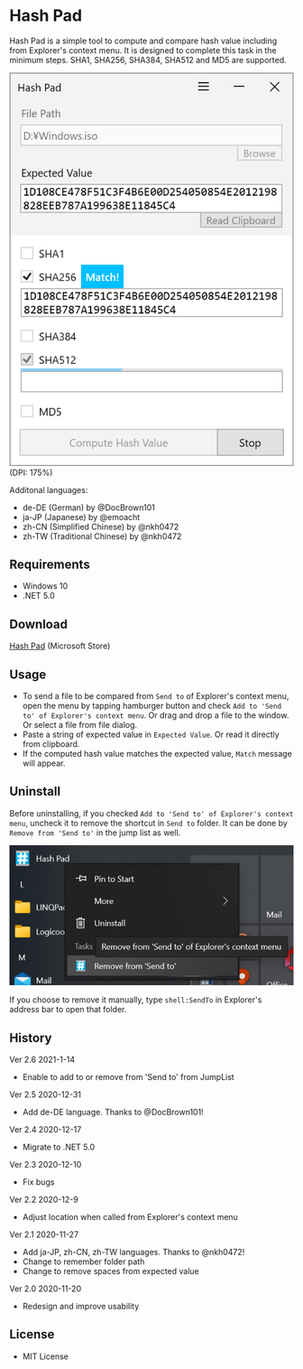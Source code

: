 ﻿# Hash Pad

Hash Pad is a simple tool to compute and compare hash value including from Explorer's context menu. It is designed to complete this task in the minimum steps. SHA1, SHA256, SHA384, SHA512 and MD5 are supported.

![Screenshot](Images/Screenshot_main.png)<br>
(DPI: 175%)

Additonal languages:

 + de-DE (German) by @DocBrown101
 + ja-JP (Japanese) by @emoacht
 + zh-CN (Simplified Chinese) by @nkh0472
 + zh-TW (Traditional Chinese) by @nkh0472

## Requirements

 * Windows 10
 * .NET 5.0

## Download

[Hash Pad](https://www.microsoft.com/store/apps/9nrdj8214gbt) (Microsoft Store)

## Usage

 - To send a file to be compared from `Send to` of Explorer's context menu, open the menu by tapping hamburger button and check `Add to 'Send to' of Explorer's context menu`. Or drag and drop a file to the window. Or  select a file from file dialog.
 - Paste a string of expected value in `Expected Value`. Or read it directly from clipboard.
 - If the computed hash value matches the expected value, `Match` message will appear.

## Uninstall

Before uninstalling, if you checked `Add to 'Send to' of Explorer's context menu`, uncheck it to remove the shortcut in `Send to` folder. It can be done by `Remove from 'Send to'` in the jump list as well.

![Jump list](Images/JumpList.png)<br>

If you choose to remove it manually, type `shell:SendTo` in  Explorer's address bar to open that folder.

## History

Ver 2.6 2021-1-14

- Enable to add to or remove from 'Send to' from JumpList

Ver 2.5 2020-12-31

- Add de-DE language. Thanks to @DocBrown101!

Ver 2.4 2020-12-17

- Migrate to .NET 5.0

Ver 2.3 2020-12-10

- Fix bugs

Ver 2.2 2020-12-9

- Adjust location when called from Explorer's context menu

Ver 2.1 2020-11-27

- Add ja-JP, zh-CN, zh-TW languages. Thanks to @nkh0472!
- Change to remember folder path
- Change to remove spaces from expected value

Ver 2.0 2020-11-20

- Redesign and improve usability

## License

 - MIT License
